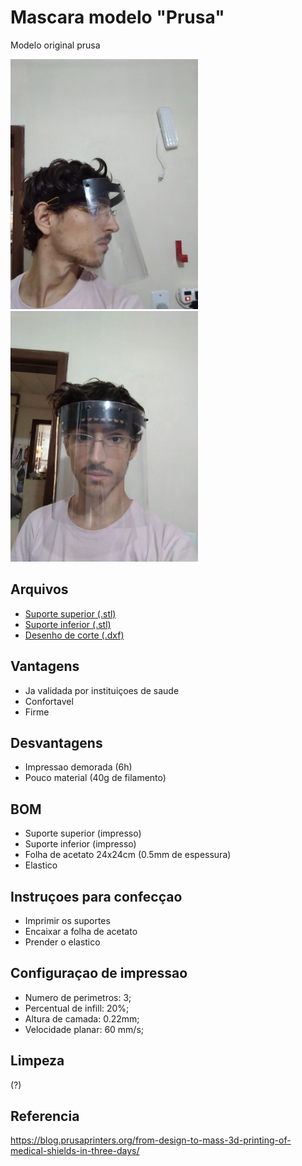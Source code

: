 # Mascara modelo "Prusa"
Modelo original prusa


<img src="prusa_lado.jpeg" width="300"/> <img src="prusa_frente.jpeg" width="300"/>

## Arquivos
- [Suporte superior (.stl)](covid19_headband_rc2.stl)
- [Suporte inferior (.stl)](bottom_reinforcement.stl)
- [Desenho de corte (.dxf)](shield_final.dxf)

## Vantagens
- Ja validada por instituiçoes de saude
- Confortavel
- Firme

## Desvantagens
- Impressao demorada (6h)
- Pouco material (40g de filamento)

## BOM
- Suporte superior (impresso)
- Suporte inferior (impresso)
- Folha de acetato 24x24cm (0.5mm de espessura)
- Elastico

## Instruçoes para confecçao

- Imprimir os suportes
- Encaixar a folha de acetato
- Prender o elastico

## Configuraçao de impressao
- Numero de perimetros: 3;
- Percentual de infill: 20%;
- Altura de camada: 0.22mm;
- Velocidade planar: 60 mm/s;

## Limpeza
(?)

## Referencia
https://blog.prusaprinters.org/from-design-to-mass-3d-printing-of-medical-shields-in-three-days/
